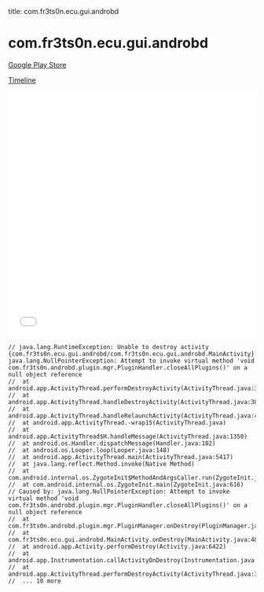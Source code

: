 title: com.fr3ts0n.ecu.gui.androbd

# com.fr3ts0n.ecu.gui.androbd

[Google Play Store](https://play.google.com/store/apps/details?id=com.fr3ts0n.ecu.gui.androbd)

[Timeline](./vis-timeline.html)

<iframe src="./vis-timeline.html" width="100%" height="500px" style="border:none;"></iframe>

```
// java.lang.RuntimeException: Unable to destroy activity {com.fr3ts0n.ecu.gui.androbd/com.fr3ts0n.ecu.gui.androbd.MainActivity}: java.lang.NullPointerException: Attempt to invoke virtual method 'void com.fr3ts0n.androbd.plugin.mgr.PluginHandler.closeAllPlugins()' on a null object reference
// 	at android.app.ActivityThread.performDestroyActivity(ActivityThread.java:3831)
// 	at android.app.ActivityThread.handleDestroyActivity(ActivityThread.java:3849)
// 	at android.app.ActivityThread.handleRelaunchActivity(ActivityThread.java:4053)
// 	at android.app.ActivityThread.-wrap15(ActivityThread.java)
// 	at android.app.ActivityThread$H.handleMessage(ActivityThread.java:1350)
// 	at android.os.Handler.dispatchMessage(Handler.java:102)
// 	at android.os.Looper.loop(Looper.java:148)
// 	at android.app.ActivityThread.main(ActivityThread.java:5417)
// 	at java.lang.reflect.Method.invoke(Native Method)
// 	at com.android.internal.os.ZygoteInit$MethodAndArgsCaller.run(ZygoteInit.java:726)
// 	at com.android.internal.os.ZygoteInit.main(ZygoteInit.java:616)
// Caused by: java.lang.NullPointerException: Attempt to invoke virtual method 'void com.fr3ts0n.androbd.plugin.mgr.PluginHandler.closeAllPlugins()' on a null object reference
// 	at com.fr3ts0n.androbd.plugin.mgr.PluginManager.onDestroy(PluginManager.java:33)
// 	at com.fr3ts0n.ecu.gui.androbd.MainActivity.onDestroy(MainActivity.java:482)
// 	at android.app.Activity.performDestroy(Activity.java:6422)
// 	at android.app.Instrumentation.callActivityOnDestroy(Instrumentation.java:1142)
// 	at android.app.ActivityThread.performDestroyActivity(ActivityThread.java:3818)
// 	... 10 more

```



